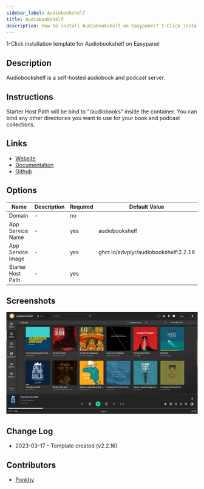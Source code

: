 ```yaml
---
sidebar_label: Audiobookshelf
title: Audiobookshelf
description: How to install Audiobookshelf on Easypanel? 1-Click installation template for Audiobookshelf on Easypanel
---
```


<!-- generated -->

1-Click installation template for Audiobookshelf on Easypanel

## Description

Audiobookshelf is a self-hosted audiobook and podcast server.

## Instructions

Starter Host Path will be bind to &quot;/audiobooks&quot; inside the container. You can bind any other directories you want to use for your book and podcast collections.

## Links

- [Website](https://www.audiobookshelf.org)
- [Documentation](https://www.audiobookshelf.org/docs)
- [Github](https://github.com/advplyr/audiobookshelf)

## Options

Name | Description | Required | Default Value
-|-|-|-
Domain | - | no | 
App Service Name | - | yes | audiobookshelf
App Service Image | - | yes | ghcr.io/advplyr/audiobookshelf:2.2.16
Starter Host Path | - | yes | 

## Screenshots

![Audiobookshelf Screenshot](./assets/screenshot.png)

## Change Log

- 2023-03-17 – Template created (v2.2.16)

## Contributors

- [Ponkhy](https://github.com/Ponkhy)
